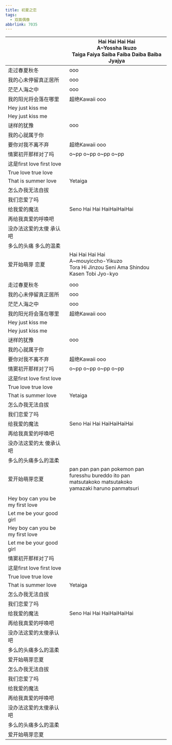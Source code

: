 ```yaml
---
title: 初夏之恋
tags:
  - 双面偶像
abbrlink: 7035
---
```

|      |Hai Hai Hai Hai<br>A~Yossha Ikuzo<br>Taiga Faiya Saiba Faiba Daiba Baiba Jyajya|
|--|--|
|走过春夏秋冬|ooo|
|我的心未停留真正居所|ooo|
|茫茫人海之中|ooo|
|我的阳光将会落在哪里|超绝Kawaii ooo|
|Hey just kiss me|      |
|Hey just kiss me|      |
|谜样的犹豫|ooo|
|我的心就属于你|      |
|要你对我不离不弃|超绝Kawaii ooo|
|情窦初开那样对了吗|o~pp o~pp o~pp o~pp|
|这是first love first love|      |
|True love true love|      |
|That is summer love|Yetaiga|
|怎么办我无法自拔|      |
|我们恋爱了吗|      |
|给我爱的魔法|Seno Hai Hai HaiHaiHaiHai|
|再给我真爱的呼唤吧|      |
|没办法这爱的太傻 承认吧|      |
|多么的头痛 多么的温柔|      |
|爱开始萌芽 恋夏|Hai Hai Hai Hai<br>A~mouyiccho-Yikuzo<br>Tora Hi Jinzou Seni Ama Shindou Kasen Tobi Jyo-kyo|
|      |      |
|走过春夏秋冬|ooo|
|我的心未停留真正居所|ooo|
|茫茫人海之中|ooo|
|我的阳光将会落在哪里|超绝Kawaii ooo|
|Hey just kiss me|      |
|Hey just kiss me|      |
|谜样的犹豫|ooo|
|我的心就属于你|      |
|要你对我不离不弃|超绝Kawaii ooo|
|情窦初开那样对了吗|o~pp o~pp o~pp o~pp|
|这是first love first love|      |
|True love true love|      |
|That is summer love|Yetaiga|
|怎么办我无法自拔|      |
|我们恋爱了吗|      |
|给我爱的魔法|Seno Hai Hai HaiHaiHaiHai|
|再给我真爱的呼唤吧|      |
|没办法这爱的太 傻承认吧|      |
|多么的头痛多么的温柔|      |
|爱开始萌芽恋夏|pan pan pan pan pokemon pan<br>furesshu bureddo ito pan<br>matsutakoko matsutakoko<br>yamazaki haruno panmatsuri|
|      |      |
|Hey boy can you be my first love|      |
|Let me be your good girl|      |
|Hey boy can you be my first love|      |
|Let me be your good girl|      |
|情窦初开那样对了吗|      |
|这是first love first love|      |
|True love true love|      |
|That is summer love|Yetaiga|
|怎么办我无法自拔|      |
|我们恋爱了吗|      |
|给我爱的魔法|Seno Hai Hai HaiHaiHaiHai|
|再给我真爱的呼唤吧|      |
|没办法这爱的太傻承认吧|      |
|多么的头痛多么的温柔|      |
|爱开始萌芽恋夏|      |
|怎么办我无法自拔|      |
|我们恋爱了吗|      |
|给我爱的魔法|      |
|再给我真爱的呼唤吧|      |
|没办法这爱的太傻承认吧|      |
|多么的头痛多么的温柔|      |
|爱开始萌芽恋夏|      |